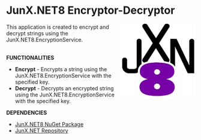 # JunX.NET8 Encryptor-Decryptor
<img src="JunX.NET8 Encryptor-Decryptor/Resources/JunX.NET8.png" align="right" width="200px" height="200px" /> 
<p>This application is created to encrypt and decrypt strings using the JunX.NET8.EncryptionService.</p>
<br/>
<strong>FUNCTIONALITIES</strong>
<ul>
  <li><strong>Encrypt</strong> - Encrypts a string using the JunX.NET8.EncryptionService with the specified key.</li>
  <li><strong>Decrypt</strong> - Decrypts an encrypted string using the JunX.NET8.EncryptionService with the specified key.</li>
</ul>
<strong>DEPENDENCIES</strong>
<ul>
  <li><a href="https://www.nuget.org/packages/JunX.NET8">JunX.NET8 NuGet Package</a></li>
  <li><a href="https://github.com/JuniperB07/JunX.NET">JunX.NET Repository</a></li>
</ul>
